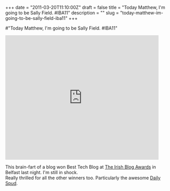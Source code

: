 +++
date = "2011-03-20T11:10:00Z"
draft = false
title = "Today Matthew, I'm going to be Sally Field. #IBA11"
description = ""
slug = "today-matthew-im-going-to-be-sally-field-iba11"
+++

#"Today Matthew, I'm going to be Sally Field. #IBA11"


 <p><iframe src="http://www.youtube.com/embed/K1jr47CCtBQ?rel=0&amp;feature=player_detailpage#t=147s" frameborder="0" height="390" width="480"></iframe></p>
<div>This brain-fart of a blog won Best Tech Blog at&nbsp;<a href="http://awards.ie/blogawards/">The Irish Blog Awards</a>&nbsp;in Belfast last night. I'm still in shock.</div>
<div>Really thrilled for all the other winners too. Particularly the awesome&nbsp;<a href="http://www.thedailyspud.com/">Daily Spud</a>.</div>

 